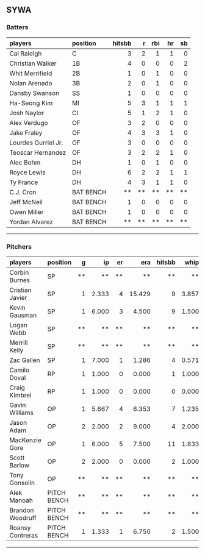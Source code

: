 ## SYWA

### Batters

 
|players             |position  | hitsbb|  r| rbi| hr| sb| 
|:-------------------|:---------|------:|--:|---:|--:|--:| 
|Cal Raleigh         |C         |      3|  2|   1|  1|  0| 
|Christian Walker    |1B        |      4|  0|   0|  0|  2| 
|Whit Merrifield     |2B        |      1|  0|   1|  0|  0| 
|Nolan Arenado       |3B        |      2|  0|   1|  0|  0| 
|Dansby Swanson      |SS        |      1|  0|   0|  0|  0| 
|Ha-Seong Kim        |MI        |      5|  3|   1|  1|  1| 
|Josh Naylor         |CI        |      5|  1|   2|  1|  0| 
|Alex Verdugo        |OF        |      3|  2|   0|  0|  0| 
|Jake Fraley         |OF        |      4|  3|   3|  1|  0| 
|Lourdes Gurriel Jr. |OF        |      3|  0|   0|  0|  0| 
|Teoscar Hernandez   |OF        |      3|  2|   2|  1|  0| 
|Alec Bohm           |DH        |      1|  0|   1|  0|  0| 
|Royce Lewis         |DH        |      6|  2|   2|  1|  1| 
|Ty France           |DH        |      4|  3|   1|  1|  0| 
|C.J. Cron           |BAT BENCH |     **| **|  **| **| **| 
|Jeff McNeil         |BAT BENCH |      1|  0|   0|  0|  0| 
|Owen Miller         |BAT BENCH |      1|  0|   0|  0|  0| 
|Yordan Alvarez      |BAT BENCH |     **| **|  **| **| **| 


* * *

### Pitchers

 
|players          |position    |  g|    ip| er|    era| hitsbb|  whip| so|  w| sv| 
|:----------------|:-----------|--:|-----:|--:|------:|------:|-----:|--:|--:|--:| 
|Corbin Burnes    |SP          | **|    **| **|     **|     **|    **| **| **| **| 
|Cristian Javier  |SP          |  1| 2.333|  4| 15.429|      9| 3.857|  1|  0|  0| 
|Kevin Gausman    |SP          |  1| 6.000|  3|  4.500|      9| 1.500|  6|  1|  0| 
|Logan Webb       |SP          | **|    **| **|     **|     **|    **| **| **| **| 
|Merrill Kelly    |SP          | **|    **| **|     **|     **|    **| **| **| **| 
|Zac Gallen       |SP          |  1| 7.000|  1|  1.286|      4| 0.571|  4|  1|  0| 
|Camilo Doval     |RP          |  1| 1.000|  0|  0.000|      1| 1.000|  2|  0|  1| 
|Craig Kimbrel    |RP          |  1| 1.000|  0|  0.000|      0| 0.000|  3|  0|  0| 
|Gavin Williams   |OP          |  1| 5.667|  4|  6.353|      7| 1.235|  4|  0|  0| 
|Jason Adam       |OP          |  2| 2.000|  2|  9.000|      4| 2.000|  1|  0|  0| 
|MacKenzie Gore   |OP          |  1| 6.000|  5|  7.500|     11| 1.833|  8|  0|  0| 
|Scott Barlow     |OP          |  2| 2.000|  0|  0.000|      2| 1.000|  3|  0|  2| 
|Tony Gonsolin    |OP          | **|    **| **|     **|     **|    **| **| **| **| 
|Alek Manoah      |PITCH BENCH | **|    **| **|     **|     **|    **| **| **| **| 
|Brandon Woodruff |PITCH BENCH | **|    **| **|     **|     **|    **| **| **| **| 
|Roansy Contreras |PITCH BENCH |  1| 1.333|  1|  6.750|      2| 1.500|  3|  0|  0| 


* * *


